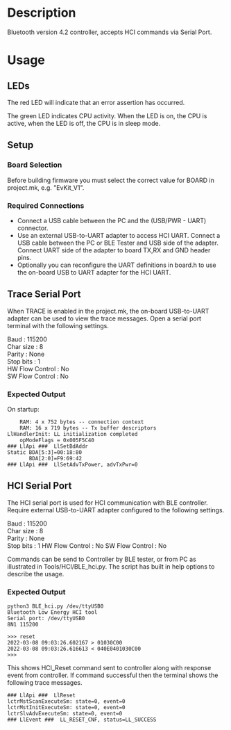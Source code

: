 # Description

Bluetooth version 4.2 controller, accepts HCI commands via Serial Port.

# Usage

## LEDs

The red LED will indicate that an error assertion has occurred.  

The green LED indicates CPU activity. When the LED is on, the CPU is active, when the LED
is off, the CPU is in sleep mode.

## Setup

### Board Selection

Before building firmware you must select the correct value for BOARD in project.mk, e.g. "EvKit_V1".

### Required Connections
-   Connect a USB cable between the PC and the (USB/PWR - UART) connector.
-   Use an external USB-to-UART adapter to access HCI UART. Connect a USB cable between the PC or BLE Tester
    and USB side of the adapter. Connect UART side of the adapter to board TX,RX and GND header pins.
-   Optionally you can reconfigure the UART definitions in board.h to use the on-board USB to UART 
    adapter for the HCI UART.

## Trace Serial Port
When TRACE is enabled in the project.mk, the on-board USB-to-UART adapter can
be used to view the trace messages. Open a serial port terminal with
the following settings.

Baud            : 115200  
Char size       : 8  
Parity          : None  
Stop bits       : 1  
HW Flow Control : No  
SW Flow Control : No  

### Expected Output

On startup:
```
    RAM: 4 x 752 bytes -- connection context
    RAM: 16 x 719 bytes -- Tx buffer descriptors
LlHandlerInit: LL initialization completed
    opModeFlags = 0x005F5C40
### LlApi ###  LlSetBdAddr
Static BDA[5:3]=00:18:80
       BDA[2:0]=F9:69:42
### LlApi ###  LlSetAdvTxPower, advTxPwr=0
```

## HCI Serial Port
The HCI serial port is used for HCI communication with BLE controller. Require
external USB-to-UART adapter configured to the following settings.

Baud            : 115200  
Char size       : 8  
Parity          : None  
Stop bits       : 1
HW Flow Control : No
SW Flow Control : No

Commands can be send to Controller by BLE tester, or from PC as illustrated in
Tools/HCI/BLE_hci.py. The script has built in help options to describe the usage.

### Expected Output

```
python3 BLE_hci.py /dev/ttyUSB0
Bluetooth Low Energy HCI tool
Serial port: /dev/ttyUSB0
8N1 115200

>>> reset
2022-03-08 09:03:26.602167 > 01030C00
2022-03-08 09:03:26.616613 < 040E0401030C00
>>> 

```
This shows HCI_Reset command sent to controller along with response event
from controller. If command successful then the terminal shows
the following trace messages.

```
### LlApi ###  LlReset                                                                                             
lctrMstScanExecuteSm: state=0, event=0                                                                             
lctrMstInitExecuteSm: state=0, event=0                                                                             
lctrSlvAdvExecuteSm: state=0, event=0                                                                              
### LlEvent ###  LL_RESET_CNF, status=LL_SUCCESS
```
